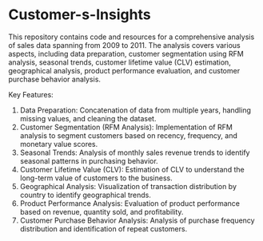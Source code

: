 # Customer-s-Insights
This repository contains code and resources for a comprehensive analysis of sales data spanning from 2009 to 2011. The analysis covers various aspects, including data preparation, customer segmentation using RFM analysis, seasonal trends, customer lifetime value (CLV) estimation, geographical analysis, product performance evaluation, and customer purchase behavior analysis.

Key Features:

1. Data Preparation: Concatenation of data from multiple years, handling missing values, and cleaning the dataset.
2. Customer Segmentation (RFM Analysis): Implementation of RFM analysis to segment customers based on recency, frequency, and monetary value scores.
3. Seasonal Trends: Analysis of monthly sales revenue trends to identify seasonal patterns in purchasing behavior.
4. Customer Lifetime Value (CLV): Estimation of CLV to understand the long-term value of customers to the business.
5. Geographical Analysis: Visualization of transaction distribution by country to identify geographical trends.
6. Product Performance Analysis: Evaluation of product performance based on revenue, quantity sold, and profitability.
7. Customer Purchase Behavior Analysis: Analysis of purchase frequency distribution and identification of repeat customers.
